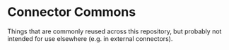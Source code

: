 # Connector Commons

Things that are commonly reused across this repository, but probably not intended for use elsewhere
(e.g. in external connectors).
